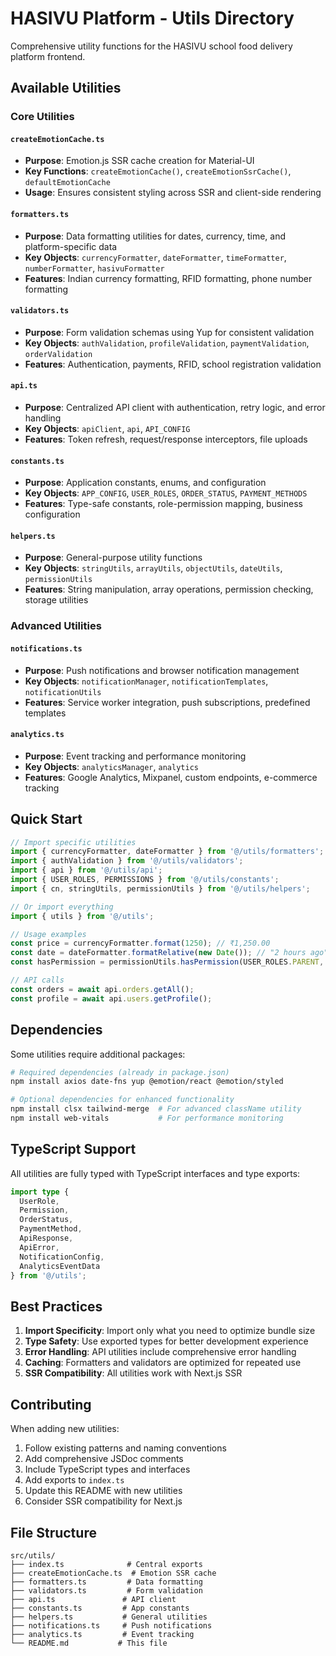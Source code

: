 # HASIVU Platform - Utils Directory

Comprehensive utility functions for the HASIVU school food delivery platform frontend.

## Available Utilities

### Core Utilities

#### `createEmotionCache.ts`
- **Purpose**: Emotion.js SSR cache creation for Material-UI
- **Key Functions**: `createEmotionCache()`, `createEmotionSsrCache()`, `defaultEmotionCache`
- **Usage**: Ensures consistent styling across SSR and client-side rendering

#### `formatters.ts`
- **Purpose**: Data formatting utilities for dates, currency, time, and platform-specific data
- **Key Objects**: `currencyFormatter`, `dateFormatter`, `timeFormatter`, `numberFormatter`, `hasivuFormatter`
- **Features**: Indian currency formatting, RFID formatting, phone number formatting

#### `validators.ts`
- **Purpose**: Form validation schemas using Yup for consistent validation
- **Key Objects**: `authValidation`, `profileValidation`, `paymentValidation`, `orderValidation`
- **Features**: Authentication, payments, RFID, school registration validation

#### `api.ts`
- **Purpose**: Centralized API client with authentication, retry logic, and error handling
- **Key Objects**: `apiClient`, `api`, `API_CONFIG`
- **Features**: Token refresh, request/response interceptors, file uploads

#### `constants.ts`
- **Purpose**: Application constants, enums, and configuration
- **Key Objects**: `APP_CONFIG`, `USER_ROLES`, `ORDER_STATUS`, `PAYMENT_METHODS`
- **Features**: Type-safe constants, role-permission mapping, business configuration

#### `helpers.ts`
- **Purpose**: General-purpose utility functions
- **Key Objects**: `stringUtils`, `arrayUtils`, `objectUtils`, `dateUtils`, `permissionUtils`
- **Features**: String manipulation, array operations, permission checking, storage utilities

### Advanced Utilities

#### `notifications.ts`
- **Purpose**: Push notifications and browser notification management
- **Key Objects**: `notificationManager`, `notificationTemplates`, `notificationUtils`
- **Features**: Service worker integration, push subscriptions, predefined templates

#### `analytics.ts`
- **Purpose**: Event tracking and performance monitoring
- **Key Objects**: `analyticsManager`, `analytics`
- **Features**: Google Analytics, Mixpanel, custom endpoints, e-commerce tracking

## Quick Start

```typescript
// Import specific utilities
import { currencyFormatter, dateFormatter } from '@/utils/formatters';
import { authValidation } from '@/utils/validators';
import { api } from '@/utils/api';
import { USER_ROLES, PERMISSIONS } from '@/utils/constants';
import { cn, stringUtils, permissionUtils } from '@/utils/helpers';

// Or import everything
import { utils } from '@/utils';

// Usage examples
const price = currencyFormatter.format(1250); // ₹1,250.00
const date = dateFormatter.formatRelative(new Date()); // "2 hours ago"
const hasPermission = permissionUtils.hasPermission(USER_ROLES.PARENT, PERMISSIONS.ORDER_CREATE);

// API calls
const orders = await api.orders.getAll();
const profile = await api.users.getProfile();
```

## Dependencies

Some utilities require additional packages:

```bash
# Required dependencies (already in package.json)
npm install axios date-fns yup @emotion/react @emotion/styled

# Optional dependencies for enhanced functionality
npm install clsx tailwind-merge  # For advanced className utility
npm install web-vitals           # For performance monitoring
```

## TypeScript Support

All utilities are fully typed with TypeScript interfaces and type exports:

```typescript
import type {
  UserRole,
  Permission,
  OrderStatus,
  PaymentMethod,
  ApiResponse,
  ApiError,
  NotificationConfig,
  AnalyticsEventData
} from '@/utils';
```

## Best Practices

1. **Import Specificity**: Import only what you need to optimize bundle size
2. **Type Safety**: Use exported types for better development experience
3. **Error Handling**: API utilities include comprehensive error handling
4. **Caching**: Formatters and validators are optimized for repeated use
5. **SSR Compatibility**: All utilities work with Next.js SSR

## Contributing

When adding new utilities:

1. Follow existing patterns and naming conventions
2. Add comprehensive JSDoc comments
3. Include TypeScript types and interfaces
4. Add exports to `index.ts`
5. Update this README with new utilities
6. Consider SSR compatibility for Next.js

## File Structure

```
src/utils/
├── index.ts              # Central exports
├── createEmotionCache.ts  # Emotion SSR cache
├── formatters.ts         # Data formatting
├── validators.ts         # Form validation
├── api.ts               # API client
├── constants.ts         # App constants
├── helpers.ts           # General utilities
├── notifications.ts     # Push notifications
├── analytics.ts         # Event tracking
└── README.md           # This file
```